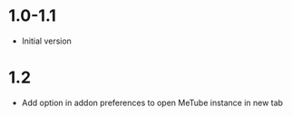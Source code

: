 # 1.0-1.1

- Initial version

# 1.2

- Add option in addon preferences to open MeTube instance in new tab
